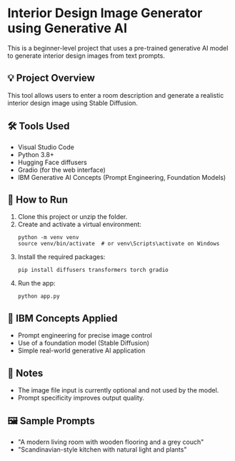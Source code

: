 # Interior Design Image Generator using Generative AI

This is a beginner-level project that uses a pre-trained generative AI model to generate interior design images from text prompts.

## 💡 Project Overview
This tool allows users to enter a room description and generate a realistic interior design image using Stable Diffusion.

## 🛠 Tools Used
- Visual Studio Code
- Python 3.8+
- Hugging Face diffusers
- Gradio (for the web interface)
- IBM Generative AI Concepts (Prompt Engineering, Foundation Models)

## 🚀 How to Run
1. Clone this project or unzip the folder.
2. Create and activate a virtual environment:
    ```
    python -m venv venv
    source venv/bin/activate  # or venv\Scripts\activate on Windows
    ```
3. Install the required packages:
    ```
    pip install diffusers transformers torch gradio
    ```
4. Run the app:
    ```
    python app.py
    ```

## 🧠 IBM Concepts Applied
- Prompt engineering for precise image control
- Use of a foundation model (Stable Diffusion)
- Simple real-world generative AI application

## 📌 Notes
- The image file input is currently optional and not used by the model.
- Prompt specificity improves output quality.

## 🖼 Sample Prompts
- "A modern living room with wooden flooring and a grey couch"
- "Scandinavian-style kitchen with natural light and plants"
